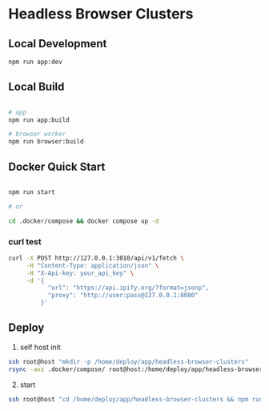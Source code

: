 #  Headless Browser Clusters

## Local Development

```bash
npm run app:dev
```

## Local Build

```bash

# app
npm run app:build

# browser worker
npm run browser:build

```

## Docker Quick Start

```bash

npm run start

# or

cd .docker/compose && docker compose up -d
```


### curl test
 

```bash
curl -X POST http://127.0.0.1:3010/api/v1/fetch \
     -H "Content-Type: application/json" \
     -H "X-Api-key: your_api_key" \
     -d '{ 
           "url": "https://api.ipify.org/?format=jsonp",
           "proxy": "http://user:pass@127.0.0.1:8080"
         }'
```


## Deploy

1. self host init

```bash
ssh root@host "mkdir -p /home/deploy/app/headless-browser-clusters"
rsync -avz .docker/compose/ root@host:/home/deploy/app/headless-browser-clusters
```

2. start

```bash
ssh root@host "cd /home/deploy/app/headless-browser-clusters && npm run start"
```




